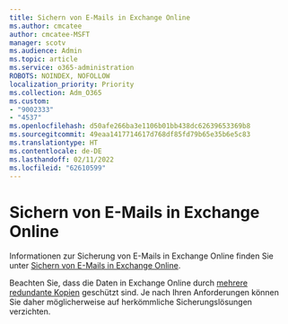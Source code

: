 ```yaml
---
title: Sichern von E-Mails in Exchange Online
ms.author: cmcatee
author: cmcatee-MSFT
manager: scotv
ms.audience: Admin
ms.topic: article
ms.service: o365-administration
ROBOTS: NOINDEX, NOFOLLOW
localization_priority: Priority
ms.collection: Adm_O365
ms.custom:
- "9002333"
- "4537"
ms.openlocfilehash: d50afe266ba3e1106b01bb438dc62639653369b8
ms.sourcegitcommit: 49eaa1417714617d768df85fd79b65e35b6e5c83
ms.translationtype: HT
ms.contentlocale: de-DE
ms.lasthandoff: 02/11/2022
ms.locfileid: "62610599"
---
```

# <a name="backing-up-email-in-exchange-online"></a>Sichern von E-Mails in Exchange Online

Informationen zur Sicherung von E-Mails in Exchange Online finden Sie unter [Sichern von E-Mails in Exchange Online](https://docs.microsoft.com/exchange/back-up-email).

Beachten Sie, dass die Daten in Exchange Online durch [mehrere redundante Kopien](https://docs.microsoft.com/office365/servicedescriptions/exchange-online-service-description/high-availability-and-business-continuity) geschützt sind. Je nach Ihren Anforderungen können Sie daher möglicherweise auf herkömmliche Sicherungslösungen verzichten.
